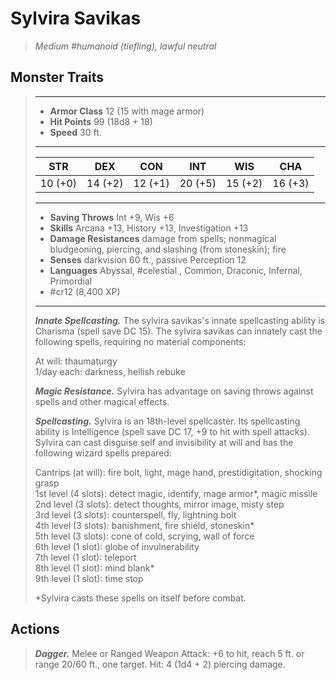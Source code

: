 # Sylvira Savikas
>*Medium #humanoid (tiefling), lawful neutral*
## Monster Traits
>___
>- **Armor Class** 12 (15 with mage armor)
>- **Hit Points** 99 (18d8 + 18)
>- **Speed** 30 ft.
>___
>|STR|DEX|CON|INT|WIS|CHA|
>|:---:|:---:|:---:|:---:|:---:|:---:|
>|10 (+0)|14 (+2)|12 (+1)|20 (+5)|15 (+2)|16 (+3)|
>___
>- **Saving Throws** Int +9, Wis +6
>- **Skills** Arcana +13, History +13, Investigation +13
>- **Damage Resistances** damage from spells; nonmagical bludgeoning, piercing, and slashing (from stoneskin); fire
>- **Senses** darkvision 60 ft., passive Perception 12
>- **Languages** Abyssal, #celestial , Common, Draconic, Infernal, Primordial
>- #cr12 (8,400 XP)
>___
>***Innate Spellcasting.*** The sylvira savikas's innate spellcasting ability is Charisma (spell save DC 15). The sylvira savikas can innately cast the following spells, requiring no material components:  
>
>At will: thaumaturgy  
>1/day each: darkness, hellish rebuke  
>
>
>***Magic Resistance.*** Sylvira has advantage on saving throws against spells and other magical effects.  
>
>***Spellcasting.*** Sylvira is an 18th-level spellcaster. Its spellcasting ability is Intelligence (spell save DC 17, +9 to hit with spell attacks). Sylvira can cast disguise self and invisibility at will and has the following wizard spells prepared:  
>
>Cantrips (at will): fire bolt, light, mage hand, prestidigitation, shocking grasp  
>1st level (4 slots): detect magic, identify, mage armor*, magic missile  
>2nd level (3 slots): detect thoughts, mirror image, misty step  
>3rd level (3 slots): counterspell, fly, lightning bolt  
>4th level (3 slots): banishment, fire shield, stoneskin*  
>5th level (3 slots): cone of cold, scrying, wall of force  
>6th level (1 slot): globe of invulnerability  
>7th level (1 slot): teleport  
>8th level (1 slot): mind blank*  
>9th level (1 slot): time stop  
>
>*Sylvira casts these spells on itself before combat.  
>
>
## Actions
>***Dagger.*** Melee  or Ranged Weapon Attack: +6 to hit, reach 5 ft. or range 20/60 ft., one target. Hit: 4 (1d4 + 2) piercing damage.